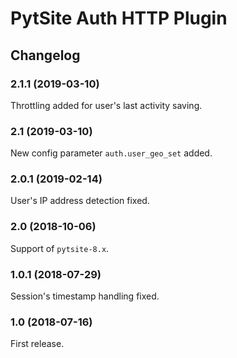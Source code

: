 # PytSite Auth HTTP Plugin


## Changelog


### 2.1.1 (2019-03-10)

Throttling added for user's last activity saving. 


### 2.1 (2019-03-10)

New config parameter `auth.user_geo_set` added.


### 2.0.1 (2019-02-14)

User's IP address detection fixed.


### 2.0 (2018-10-06)

Support of `pytsite-8.x`.


### 1.0.1 (2018-07-29)

Session's timestamp handling fixed.


### 1.0 (2018-07-16)

First release.
